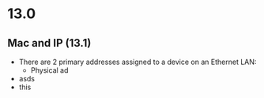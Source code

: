 # 13.0
## Mac and IP (13.1)
- There are 2 primary addresses assigned to a device on an Ethernet LAN:
  - Physical ad
- asds
-   this     
